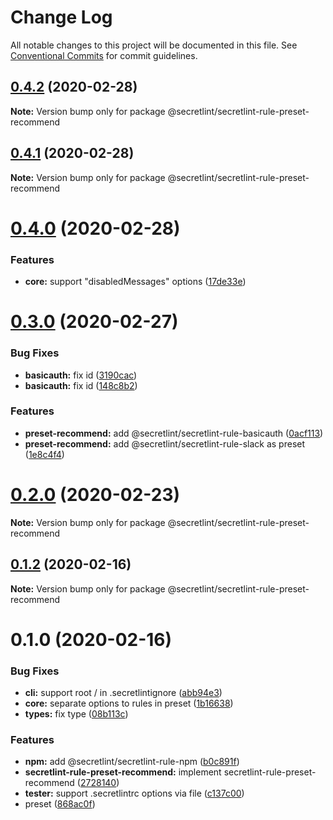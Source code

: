 # Change Log

All notable changes to this project will be documented in this file.
See [Conventional Commits](https://conventionalcommits.org) for commit guidelines.

## [0.4.2](https://github.com/secretlint/secretlint/compare/v0.4.1...v0.4.2) (2020-02-28)

**Note:** Version bump only for package @secretlint/secretlint-rule-preset-recommend





## [0.4.1](https://github.com/secretlint/secretlint/compare/v0.4.0...v0.4.1) (2020-02-28)

**Note:** Version bump only for package @secretlint/secretlint-rule-preset-recommend





# [0.4.0](https://github.com/secretlint/secretlint/compare/v0.3.0...v0.4.0) (2020-02-28)


### Features

* **core:** support "disabledMessages" options ([17de33e](https://github.com/secretlint/secretlint/commit/17de33eaef2408c63cbaeecb4038c8878a292ca0))





# [0.3.0](https://github.com/secretlint/secretlint/compare/v0.2.0...v0.3.0) (2020-02-27)


### Bug Fixes

* **basicauth:** fix id ([3190cac](https://github.com/secretlint/secretlint/commit/3190cac6d3e14dd6281083035e841853fd7800e3))
* **basicauth:** fix id ([148c8b2](https://github.com/secretlint/secretlint/commit/148c8b2e39b10c7298335d4a6bdf48c614aa275f))


### Features

* **preset-recommend:** add @secretlint/secretlint-rule-basicauth ([0acf113](https://github.com/secretlint/secretlint/commit/0acf1131b922dced6cafc527d87f95f2af7bd104))
* **preset-recommend:** add @secretlint/secretlint-rule-slack as preset ([1e8c4f4](https://github.com/secretlint/secretlint/commit/1e8c4f4c5a9e946f1d3de0f3a0e468f6735152f7))





# [0.2.0](https://github.com/secretlint/secretlint/compare/v0.1.2...v0.2.0) (2020-02-23)

**Note:** Version bump only for package @secretlint/secretlint-rule-preset-recommend





## [0.1.2](https://github.com/secretlint/secretlint/compare/v0.1.1...v0.1.2) (2020-02-16)

**Note:** Version bump only for package @secretlint/secretlint-rule-preset-recommend





# 0.1.0 (2020-02-16)


### Bug Fixes

* **cli:** support root / in .secretlintignore ([abb94e3](https://github.com/secretlint/secretlint/commit/abb94e3b43509bc694f47a462720f6a0bf392982))
* **core:** separate options to rules in preset ([1b16638](https://github.com/secretlint/secretlint/commit/1b166380b8174b1e474aab05a9c1e4b4f6bb0d1a))
* **types:** fix type ([08b113c](https://github.com/secretlint/secretlint/commit/08b113cba971f37a1cfb3b0f10bc96f0614c6bcf))


### Features

* **npm:** add @secretlint/secretlint-rule-npm ([b0c891f](https://github.com/secretlint/secretlint/commit/b0c891fc42f3799452eb2b50d842811718a42078))
* **secretlint-rule-preset-recommend:** implement secretlint-rule-preset-recommend ([2728140](https://github.com/secretlint/secretlint/commit/27281404717565a6bcea4749bb047cf0d6b777ed))
* **tester:** support .secretlintrc options via file ([c137c00](https://github.com/secretlint/secretlint/commit/c137c00829d6ee903d0e81894e0d343fff94f089))
* preset ([868ac0f](https://github.com/secretlint/secretlint/commit/868ac0f2526217e04a774a48c26d90a89937cee2))
